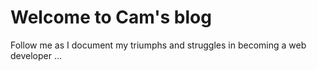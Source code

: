 # Welcome to Cam's blog

Follow me as I document my triumphs and struggles in becoming a web developer ...
